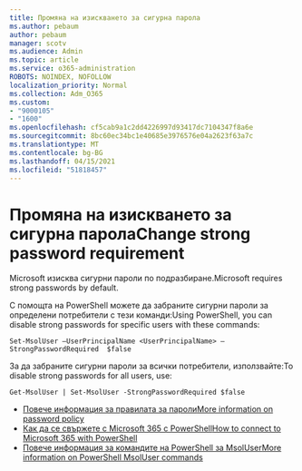 ```yaml
---
title: Промяна на изискването за сигурна парола
ms.author: pebaum
author: pebaum
manager: scotv
ms.audience: Admin
ms.topic: article
ms.service: o365-administration
ROBOTS: NOINDEX, NOFOLLOW
localization_priority: Normal
ms.collection: Adm_O365
ms.custom:
- "9000105"
- "1600"
ms.openlocfilehash: cf5cab9a1c2dd4226997d93417dc7104347f8a6e
ms.sourcegitcommit: 8bc60ec34bc1e40685e3976576e04a2623f63a7c
ms.translationtype: MT
ms.contentlocale: bg-BG
ms.lasthandoff: 04/15/2021
ms.locfileid: "51818457"
---
```

# <a name="change-strong-password-requirement"></a><span data-ttu-id="3aca3-102">Промяна на изискването за сигурна парола</span><span class="sxs-lookup"><span data-stu-id="3aca3-102">Change strong password requirement</span></span>

<span data-ttu-id="3aca3-103">Microsoft изисква сигурни пароли по подразбиране.</span><span class="sxs-lookup"><span data-stu-id="3aca3-103">Microsoft requires strong passwords by default.</span></span>

<span data-ttu-id="3aca3-104">С помощта на PowerShell можете да забраните сигурни пароли за определени потребители с тези команди:</span><span class="sxs-lookup"><span data-stu-id="3aca3-104">Using PowerShell, you can disable strong passwords for specific users with these commands:</span></span>

`Set-MsolUser –UserPrincipalName <UserPrincipalName> –StrongPasswordRequired  $false`

<span data-ttu-id="3aca3-105">За да забраните сигурни пароли за всички потребители, използвайте:</span><span class="sxs-lookup"><span data-stu-id="3aca3-105">To disable strong passwords for all users, use:</span></span>

`Get-MsolUser | Set-MsolUser -StrongPasswordRequired $false`

- [<span data-ttu-id="3aca3-106">Повече информация за правилата за пароли</span><span class="sxs-lookup"><span data-stu-id="3aca3-106">More information on password policy</span></span>](https://docs.microsoft.com/azure/active-directory/authentication/concept-sspr-policy#password-policies-that-only-apply-to-cloud-user-accounts)
- [<span data-ttu-id="3aca3-107">Как да се свържете с Microsoft 365 с PowerShell</span><span class="sxs-lookup"><span data-stu-id="3aca3-107">How to connect to Microsoft 365 with PowerShell</span></span>](https://docs.microsoft.com/office365/enterprise/powershell/connect-to-office-365-powershell#connect-with-the-microsoft-azure-active-directory-module-for-windows-powershell)
- [<span data-ttu-id="3aca3-108">Повече информация за командите на PowerShell за MsolUser</span><span class="sxs-lookup"><span data-stu-id="3aca3-108">More information on PowerShell MsolUser commands</span></span>](https://docs.microsoft.com/powershell/module/msonline/set-msoluser?view=azureadps-1.0)
